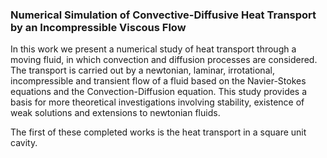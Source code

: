 ### Numerical Simulation of Convective-Diffusive Heat Transport by an Incompressible Viscous Flow

In this work we present a numerical study of heat transport through a moving fluid, in which convection and diffusion processes are considered. The transport is carried out by a newtonian, laminar, irrotational, incompressible and transient flow of a fluid based on the Navier-Stokes equations and the Convection-Diffusion equation. This study provides a basis for more theoretical investigations involving stability, existence of weak solutions and extensions to newtonian fluids.

The first of these completed works is the heat transport in a square unit cavity.
